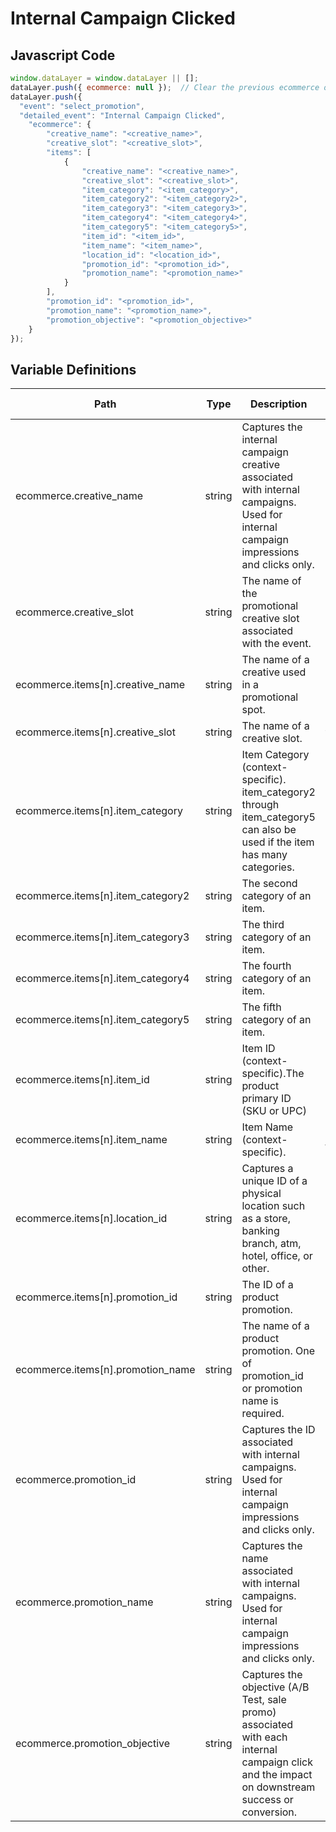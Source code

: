 # Internal Campaign Clicked

### 

## Javascript Code
```js
window.dataLayer = window.dataLayer || [];
dataLayer.push({ ecommerce: null });  // Clear the previous ecommerce object.
dataLayer.push({
  "event": "select_promotion",
  "detailed_event": "Internal Campaign Clicked",
    "ecommerce": {
        "creative_name": "<creative_name>",
        "creative_slot": "<creative_slot>",
        "items": [
            {
                "creative_name": "<creative_name>",
                "creative_slot": "<creative_slot>",
                "item_category": "<item_category>",
                "item_category2": "<item_category2>",
                "item_category3": "<item_category3>",
                "item_category4": "<item_category4>",
                "item_category5": "<item_category5>",
                "item_id": "<item_id>",
                "item_name": "<item_name>",
                "location_id": "<location_id>",
                "promotion_id": "<promotion_id>",
                "promotion_name": "<promotion_name>"
            }
        ],
        "promotion_id": "<promotion_id>",
        "promotion_name": "<promotion_name>",
        "promotion_objective": "<promotion_objective>"
    }
});
```

## Variable Definitions

|Path|Type|Description|Example|Pattern|Min Length|Max Length|Minimum|Maximum|Multiple Of|
| --- | --- | --- | --- | --- | --- | --- | --- | --- | --- |
|ecommerce.creative_name|string|Captures the internal campaign creative associated with internal campaigns. Used for internal campaign impressions and clicks only.|Girl with bike, Mountain Top, River Cruise Danube|||||||
|ecommerce.creative_slot|string|The name of the promotional creative slot associated with the event.||||||||
|ecommerce.items[n].creative_name|string|The name of a creative used in a promotional spot.|summer\_banner2|||||||
|ecommerce.items[n].creative_slot|string|The name of a creative slot.|featured\_app\_1|||||||
|ecommerce.items[n].item_category|string|Item Category \(context-specific\). item\_category2 through item\_category5 can also be used if the item has many categories.|pants|||||||
|ecommerce.items[n].item_category2|string|The second category of an item.||||||||
|ecommerce.items[n].item_category3|string|The third category of an item.||||||||
|ecommerce.items[n].item_category4|string|The fourth category of an item.||||||||
|ecommerce.items[n].item_category5|string|The fifth category of an item.||||||||
|ecommerce.items[n].item_id|string|Item ID \(context-specific\).The product primary ID \(SKU or UPC\)|SKU\_12345|||||||
|ecommerce.items[n].item_name|string|Item Name \(context-specific\).|jeggings|||||||
|ecommerce.items[n].location_id|string|Captures a unique ID of a physical location such as a store, banking branch, atm, hotel, office, or other.|155, 65588, 987764448|||||||
|ecommerce.items[n].promotion_id|string|The ID of a product promotion.|P\_12345|||||||
|ecommerce.items[n].promotion_name|string|The name of a product promotion. One of promotion\_id or promotion name is required.|Summer Sale|||||||
|ecommerce.promotion_id|string|Captures the ID associated with internal campaigns. Used for internal campaign impressions and clicks only.|2345, 56789, 9876|||||||
|ecommerce.promotion_name|string|Captures the name associated with internal campaigns. Used for internal campaign impressions and clicks only.|Trek bikes for kids, REI Spring Sale 2019, Viking Cruise Fall Specials|||||||
|ecommerce.promotion_objective|string|Captures the objective \(A\/B Test, sale promo\) associated with each internal campaign click and the impact on downstream success or conversion.|Order Starter, Order Value, Newsletter Subscriptions, 12, 33, 44|||||||




